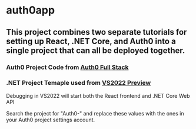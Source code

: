 # auth0app

## This project combines two separate tutorials for setting up React, .NET Core, and Auth0 into a single project that can all be deployed together.

### Auth0 Project Code from [Auth0 Full Stack](https://developer.auth0.com/resources/code-samples/full-stack/hello-world/basic-access-control/spa/react-javascript/aspnet-core-csharp)

### .NET Project Temaple used from [VS2022 Preview](https://learn.microsoft.com/en-us/visualstudio/javascript/tutorial-asp-net-core-with-react?view=vs-2022)

Debugging in VS2022 will start both the React frontend and .NET Core Web API

Search the project for "Auth0-" and replace these values with the ones in your Auth0 project settings account.
